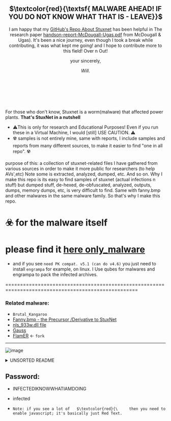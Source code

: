 
<div align="center">
 <h2>  $\textcolor{red}{\textsf{ MALWARE AHEAD! IF YOU  DO NOT  KNOW WHAT THAT IS - LEAVE}}$</h2>

I am happy that my [GitHub's Repo About Stuxnet](https://github.com/loneicewolf/Stuxnet-Source) has been helpful in The research paper [handson-report-McDougall-Ugas.pdf](https://github.com/loneicewolf/Stuxnet-Source/blob/main/Docs/handson-report-McDougall-Ugas-FINAL.pdf) from McDougall & Ugas).
It's been a nice journey, even though I took a break while contributing, it was what kept me going! and I hope to contribute more to this field! 
Over n Out!

your sincerely,

*Will*. 

</div>


```
 
 
 
 
  
 
```
 For those who don't know, Stuxnet is a worm(malware) that affected power plants. **That's StuxNet in a nutshell**

- ⚠️This is only for research and Educational Purposes! Even if you run these in a Virtual Machine, I would [still] USE CAUTION. ⚠️
- ☢️ samples is not entirely mine, same with reports, I include samples and reports from many different sources, to make it easier to find "one in all repo". ☢️


purpose of this: a collection of stuxnet-related files I have gathered from various sources in order to make it more public for researchers (to help AVs',etc) Note some is extracted, analyzed, dumped, etc. And so on. 
Why I make this repo is its easy to find samples of stuxnet (actual infections n stuff) but dumped stuff, de-hexed, de-obfuscated, analyzed, outputs, dumps, memory dumps, etc, is very difficult to find. Same with  fanny.bmp and other malwares in the same malware family. So that's why I make this repo.


# ☣️ for the malware itself
# please find it [here **only_malware**](https://github.com/loneicewolf/Stuxnet-Source/tree/ONLY_MALWARE)
- and if you see `need PK compat. v5.1 (can do v4.6)` you just need to install `engrampa` for example, on linux. I Use qubes for malwares and engrampa to pack the infected archives.

===================================================================================================

### Related malware:
- `Brutal_Kangaroo`
- [Fanny.bmp - the Precursor /Derivative to StuxNet](https://github.com/loneicewolf/fanny.bmp)
- [nls_933w.dll file](https://github.com/loneicewolf/nls_933w_dll)
- [Gauss](Https://github.com/loneicewolf/Gauss-Src)
- [FlamER](https://github.com/loneicewolf/flame-sourcecode) <- `fork`

***

![image](https://github.com/loneicewolf/Stuxnet-Source/assets/68499986/b6b9bb54-9b05-4a53-bfdc-1f175f1a9901)

<details><summary> UNSORTED README </summary>

## STUXNET
*is a Worm that attacked Nuclear Power plants, trough unusual vulnerabilities. So-called 0Day vulnerabilities.*

## Basic Overview:

Includes:
- Source files, (plc etc)
- Binaries (malware etc)
- PLC Sample program  (plc etc)

### fanny.bmp - (malware) what is it?
- Fanny (known as fanny.bmp or, the classical a,b,c,d,e,...,__j__.lnk worm,(Is (likely) **not ** visible in Windows XP and such, (but I have seen some versions of it where it has a,b and c - all the way up to j)- on other versions of Windows.  

- Propagates trough Removable USB devices, which has a extremely sophisticated Rootkit, which not only hides itself, but adds itself at startup in the reg in windows machines, but it has also some other, quite shocking capabilities, such as a submodule to re-program hardware, (more specifically, HDD's Firmware) for **Extreme persistence.**)
   It exploited same vulns as Stuxnet did, and has striking similarities with it, and was used **before even Stuxnet was used**)
   
   Link to fanny.bmp: https://github.com/loneicewolf/fanny.bmp
  
- Flame( Aka, SKyWiper, Flame, FlameR!, PROPS_FLAME)
- https://www.zdnet.com/article/five-years-after-the-equation-group-hdd-hacks-firmware-security-still-sucks/
- https://www.wired.com/2015/02/nsa-firmware-hacking/
- https://www.theregister.com/2015/02/17/kaspersky_labs_equation_group/

## TREE OVERVIEW  ###
Overview of Files in FILES.ZIP

STUXNET.DLL_EMBEDDED_RSRCS:

    bin201.bin
    bin202.bin
    bin203.bin
    bin205.bin
    bin208.bin
    bin209.bin
    bin210.bin
    bin221.bin
    bin222.bin
    bin240.bin
    bin241.bin
    bin242.bin
    bin250.bin

---


STEP7:

---


    STL-cheat-sheet-by-category.pdf -'STL-cheat-sheet-by-alphabet (1).pdf'
    S_ST70_XX_00030V.TIF
    SIMATIC_STEP7_Basic_software.jpg
    HW_e.gif
    25209116_STEP7Example.zip

---


BINS:

---


    '~WTR4141_J_37FC7C5D89F1E5A96F54318DF1A2B905.dll'
    wincc_kernel32.dll.aslr.00013b86.livebin.exe
    unknown_hook_in_services_memorymod-0x006b0000-0x006b1000.livebin.exe
    S_D102BDAD06B27616BABE442E14461059
    R_98FBEBD8883021FBE6464C37ACF17938
    Q_C1CB4117D9998C79AE10C1B890C23A4D
    P_F9BAE53E77B31841235F698955AECE30.dll
    O_CC1DB5360109DE3B857654297D262CA1.dll
    N_CA9EABEAB482524E5797C684398335D5
    mrxnet.sys.livebin.exe
    mrxnet.sys.593503354.mapped.livebin
    mrxcls.sys.livebin.exe
    mrxcls.sys.1278394761.mapped.livebin
    memorymod-pe-0x10000000-0x10138000.1155327658.mapped.livebin
    memorymod-pe-0x00090000-0x0010a000.1990061290.mapped.livebin
    memorymod-0x006b0000-0x006b1000.450210202.mapped.livebin
    maindll_dropper_memorymod-pe-0x10000000-0x10138000.livebin.exe
    M_1E17D81979271CFA44D471430FE123A5
    lsass.exe.1373553098.mapped.livebin
    lsass2_memorymod-pe-0x00090000-0x0010a000.livebin.exe
    lsass1_lsass.exe.livebin.exe
    L_4589EF6876E9C8C05DCF4DB00A54887B
    kernel32.dll.aslr.00013b86.1616636409.mapped.livebin
    K_055A3421813CAF77E1387FF77B2E2E28
    I_F8153747BAE8B4AE48837EE17172151E
    H_A3844A1B6BEA3F6FAF9C276858F40960
    G_F979C6A3E668C5073C4C6506461B034E
    F_335707EABBE7FF256E0650432ACCEC9B
    E_789F6F8DE3F140CF5D73BEF0B8ABAF78
    desktop.ini
    D_7A4E2D2638A454442EFB95F23DF391A1
    C_016169EBEBF1CEC2AAD6C7F0D0EE9026
    B_74DDC49A7C121A61B8D06C03F92D0C13
    'A_30DF51C9F0D9B010350DC09ABE1E4E97.ex$'


---


</details>



## Password:
- INFECTEDIKNOWWHATIAMDOING
- infected

- `Note: if you see a lot of   $\textcolor{red}{\     then you need to enable javascript; it's basically just Red Text.`
